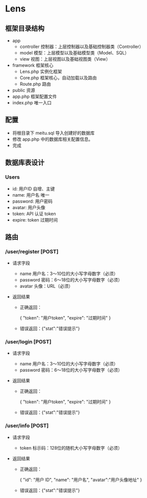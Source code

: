 # Lens

## 框架目录结构

- app
  - controller    控制器：上层控制器以及基础控制器类（Controller）
  - model    模型：上层模型以及基础模型类（Model、SQL）
  - view    视图：上层视图以及基础视图类（View）
- framework    框架核心
  - Lens.php    实例化框架
  - Core.php    框架核心，自动加载以及路由
  - Route.php    路由
- public    资源
- app.php    框架配置文件
- index.php    唯一入口




## 配置

- 将根目录下 meitu.sql 导入创建好的数据库
- 修改 app.php 中的数据库相关配置信息。
- 完成




## 数据库表设计

### Users

- id: 用户ID 自增、主键
- name: 用户名 唯一
- password: 用户密码
- avatar: 用户头像
- token: API 认证 token
- expire: token 过期时间


## 路由

### /user/register  [POST]

- 请求字段

  - name 用户名：3～10位的大小写字母数字（必须）
  - password 密码：6～18位的大小写字母数字（必须）
  - avatar 头像：URL（必须）

- 返回结果

  - 正确返回：

    {
    "token": "用户token",
    "expire": "过期时间"
    }

  - 错误返回：{"stat":"错误提示"}

### /user/login  [POST]

- 请求字段

  - name 用户名：3～10位的大小写字母数字（必须）
  - password 密码：6～18位的大小写字母数字（必须）

- 返回结果

  - 正确返回：

    {
    "token": "用户token",
    "expire": "过期时间"
    }

  - 错误返回：{"stat":"错误提示"}

### /user/info  [POST]

- 请求字段

  - token 标示码：128位的随机大小写字母数字（必须）

- 返回结果

  - 正确返回：

    {
      "id": "用户 ID",
      "name": "用户名",
      "avatar":"用户头像地址"
    }

  - 错误返回：{"stat":"错误提示"}

